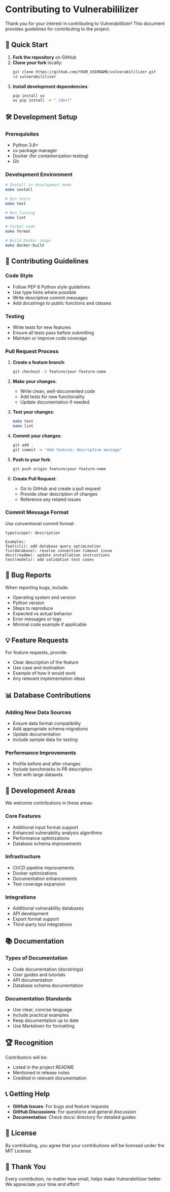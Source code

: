 # Contributing to Vulnerabililizer

Thank you for your interest in contributing to Vulnerabililizer! This document provides guidelines for contributing to the project.

## 🚀 Quick Start

1. **Fork the repository** on GitHub
2. **Clone your fork** locally:
   ```bash
   git clone https://github.com/YOUR_USERNAME/vulnerabililizer.git
   cd vulnerabililizer
   ```
3. **Install development dependencies**:
   ```bash
   pip install uv
   uv pip install -e ".[dev]"
   ```

## 🛠 Development Setup

### Prerequisites
- Python 3.8+
- uv package manager
- Docker (for containerization testing)
- Git

### Development Environment
```bash
# Install in development mode
make install

# Run tests
make test

# Run linting
make lint

# Format code
make format

# Build Docker image
make docker-build
```

## 📝 Contributing Guidelines

### Code Style
- Follow PEP 8 Python style guidelines
- Use type hints where possible
- Write descriptive commit messages
- Add docstrings to public functions and classes

### Testing
- Write tests for new features
- Ensure all tests pass before submitting
- Maintain or improve code coverage

### Pull Request Process

1. **Create a feature branch**:
   ```bash
   git checkout -b feature/your-feature-name
   ```

2. **Make your changes**:
   - Write clean, well-documented code
   - Add tests for new functionality
   - Update documentation if needed

3. **Test your changes**:
   ```bash
   make test
   make lint
   ```

4. **Commit your changes**:
   ```bash
   git add .
   git commit -m "Add feature: descriptive message"
   ```

5. **Push to your fork**:
   ```bash
   git push origin feature/your-feature-name
   ```

6. **Create Pull Request**:
   - Go to GitHub and create a pull request
   - Provide clear description of changes
   - Reference any related issues

### Commit Message Format

Use conventional commit format:
```
type(scope): description

Examples:
feat(cli): add database query optimization
fix(database): resolve connection timeout issue
docs(readme): update installation instructions
test(models): add validation test cases
```

## 🐛 Bug Reports

When reporting bugs, include:
- Operating system and version
- Python version
- Steps to reproduce
- Expected vs actual behavior
- Error messages or logs
- Minimal code example if applicable

## 💡 Feature Requests

For feature requests, provide:
- Clear description of the feature
- Use case and motivation
- Example of how it would work
- Any relevant implementation ideas

## 📊 Database Contributions

### Adding New Data Sources
- Ensure data format compatibility
- Add appropriate schema migrations
- Update documentation
- Include sample data for testing

### Performance Improvements
- Profile before and after changes
- Include benchmarks in PR description
- Test with large datasets

## 🔧 Development Areas

We welcome contributions in these areas:

### Core Features
- Additional input format support
- Enhanced vulnerability analysis algorithms
- Performance optimizations
- Database schema improvements

### Infrastructure
- CI/CD pipeline improvements
- Docker optimizations
- Documentation enhancements
- Test coverage expansion

### Integrations
- Additional vulnerability databases
- API development
- Export format support
- Third-party tool integrations

## 📚 Documentation

### Types of Documentation
- Code documentation (docstrings)
- User guides and tutorials
- API documentation
- Database schema documentation

### Documentation Standards
- Use clear, concise language
- Include practical examples
- Keep documentation up to date
- Use Markdown for formatting

## 🏆 Recognition

Contributors will be:
- Listed in the project README
- Mentioned in release notes
- Credited in relevant documentation

## 📞 Getting Help

- **GitHub Issues**: For bugs and feature requests
- **GitHub Discussions**: For questions and general discussion
- **Documentation**: Check docs/ directory for detailed guides

## 📄 License

By contributing, you agree that your contributions will be licensed under the MIT License.

## 🙏 Thank You

Every contribution, no matter how small, helps make Vulnerabililizer better. We appreciate your time and effort! 